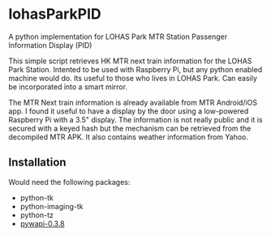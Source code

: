 # lohasParkPID
A python implementation for LOHAS Park MTR Station Passenger Information Display (PID)

This simple script retrieves HK MTR next train information for the LOHAS Park Station.  Intented to be used with Raspberry Pi, but any python enabled machine would do.  Its useful to those who lives in LOHAS Park.  Can easily be incorporated into a smart mirror.

The MTR Next train information is already available from MTR Android/iOS app.  I found it useful to have a display by the door using a low-powered Raspberry Pi with a 3.5" display.  The information is not really public and it is secured with a keyed hash but the mechanism can be retrieved from the decompiled MTR APK.  It also contains weather information from Yahoo.

## Installation

Would need the following packages:
* python-tk
* python-imaging-tk
* python-tz
* [pywapi-0.3.8](https://github.com/kapt/pywapi)

